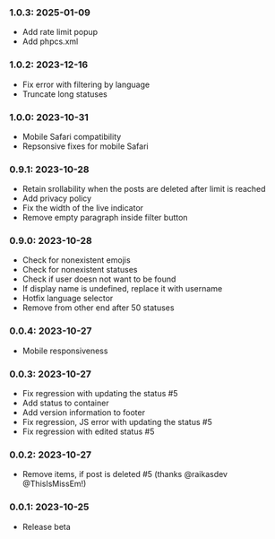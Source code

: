 ### 1.0.3: 2025-01-09

* Add rate limit popup
* Add phpcs.xml

### 1.0.2: 2023-12-16

* Fix error with filtering by language
* Truncate long statuses

### 1.0.0: 2023-10-31

* Mobile Safari compatibility
* Repsonsive fixes for mobile Safari

### 0.9.1: 2023-10-28

* Retain srollability when the posts are deleted after limit is reached
* Add privacy policy
* Fix the width of the live indicator
* Remove empty paragraph inside filter button

### 0.9.0: 2023-10-28

* Check for nonexistent emojis
* Check for nonexistent statuses
* Check if user doesn not want to be found
* If display name is undefined, replace it with username
* Hotfix language selector
* Remove from other end after 50 statuses

### 0.0.4: 2023-10-27

* Mobile responsiveness

### 0.0.3: 2023-10-27

* Fix regression with updating the status #5
* Add status to container
* Add version information to footer
* Fix regression, JS error with updating the status #5
* Fix regression with edited status #5

### 0.0.2: 2023-10-27

* Remove items, if post is deleted #5 (thanks @raikasdev @ThisIsMissEm!)

### 0.0.1: 2023-10-25

* Release beta
